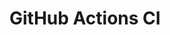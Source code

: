 # GitHub Actions CI







































































































































































































































































































































































































































































































































































































































































































































































